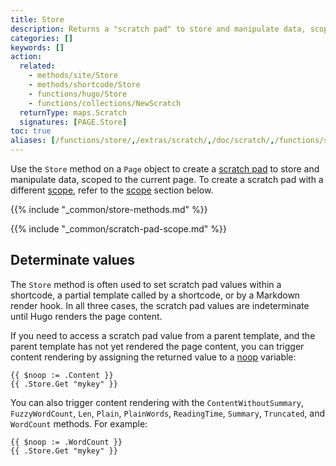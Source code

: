 ```yaml
---
title: Store
description: Returns a "scratch pad" to store and manipulate data, scoped to the current page.
categories: []
keywords: []
action:
  related:
    - methods/site/Store
    - methods/shortcode/Store
    - functions/hugo/Store
    - functions/collections/NewScratch
  returnType: maps.Scratch
  signatures: [PAGE.Store]
toc: true
aliases: [/functions/store/,/extras/scratch/,/doc/scratch/,/functions/scratch]
---
```


Use the `Store` method on a `Page` object to create a [scratch pad](g) to store and manipulate data, scoped to the current page. To create a scratch pad with a different [scope](g), refer to the [scope](#scope) section below.

{{% include "_common/store-methods.md" %}}

{{% include "_common/scratch-pad-scope.md" %}}

## Determinate values

The `Store` method is often used to set scratch pad values within a shortcode, a partial template called by a shortcode, or by a Markdown render hook. In all three cases, the scratch pad values are indeterminate until Hugo renders the page content.

If you need to access a scratch pad value from a parent template, and the parent template has not yet rendered the page content, you can trigger content rendering by assigning the returned value to a [noop](g) variable:

```go-html-template
{{ $noop := .Content }}
{{ .Store.Get "mykey" }}
```

You can also trigger content rendering with the `ContentWithoutSummary`, `FuzzyWordCount`, `Len`, `Plain`, `PlainWords`, `ReadingTime`, `Summary`, `Truncated`, and `WordCount` methods. For example:

```go-html-template
{{ $noop := .WordCount }}
{{ .Store.Get "mykey" }}
```
